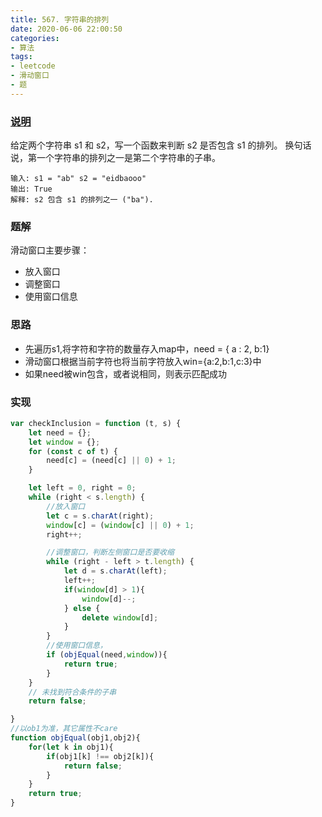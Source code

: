 ```yaml
---
title: 567. 字符串的排列
date: 2020-06-06 22:00:50
categories:
- 算法
tags:
- leetcode
- 滑动窗口
- 题
---
```

### [说明](https://leetcode-cn.com/problems/permutation-in-string/solution/567-zi-fu-chuan-de-pai-lie-si-lu-qing-xi-by-luckyx/)
给定两个字符串 s1 和 s2，写一个函数来判断 s2 是否包含 s1 的排列。
换句话说，第一个字符串的排列之一是第二个字符串的子串。
```
输入: s1 = "ab" s2 = "eidbaooo"
输出: True
解释: s2 包含 s1 的排列之一 ("ba").
```
<!-- more -->
### 题解
滑动窗口主要步骤：
* 放入窗口
* 调整窗口
* 使用窗口信息


### 思路
* 先遍历s1,将字符和字符的数量存入map中，need = { a : 2, b:1}
* 滑动窗口根据当前字符也将当前字符放入win={a:2,b:1,c:3}中
* 如果need被win包含，或者说相同，则表示匹配成功

### 实现
```js
var checkInclusion = function (t, s) {
    let need = {};
    let window = {};
    for (const c of t) {
        need[c] = (need[c] || 0) + 1;
    }

    let left = 0, right = 0;
    while (right < s.length) {
        //放入窗口
        let c = s.charAt(right);
        window[c] = (window[c] || 0) + 1;
        right++;

        //调整窗口，判断左侧窗口是否要收缩
        while (right - left > t.length) {
            let d = s.charAt(left);
            left++;
            if(window[d] > 1){
                window[d]--;
            } else {
                delete window[d];
            }
        }
        //使用窗口信息，
        if (objEqual(need,window)){
            return true;
        }
    }
    // 未找到符合条件的子串
    return false;

}
//以ob1为准，其它属性不care
function objEqual(obj1,obj2){
    for(let k in obj1){
        if(obj1[k] !== obj2[k]){
            return false;
        }
    }
    return true;
}

```